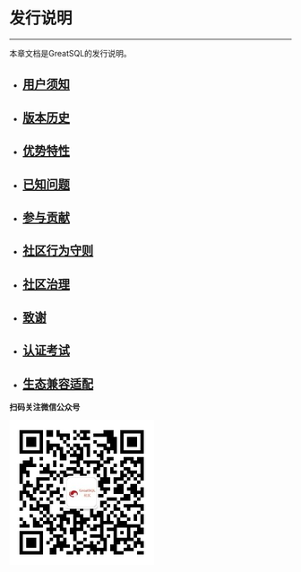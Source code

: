 # 发行说明
---
本章文档是GreatSQL的发行说明。

- ## [用户须知](./1-1-notes-to-users.md)
- ## [版本历史](./1-2-release-history.md)
- ## [优势特性](./1-3-greatsql-features.md)
- ## [已知问题](./1-4-issues-known.md)
- ## [参与贡献](./1-5-contribute-to-greatsql.md)
- ## [社区行为守则](./1-6-community-rules.md)
- ## [社区治理](./1-8-community-toc.md)
- ## [致谢](./1-7-thanks.md)
- ## [认证考试](./1-9-greatsql-certified.md)
- ## [生态兼容适配](./1-10-greatsql-adaptation.md)



**扫码关注微信公众号**

![greatsql-wx](../greatsql-wx.jpg)
